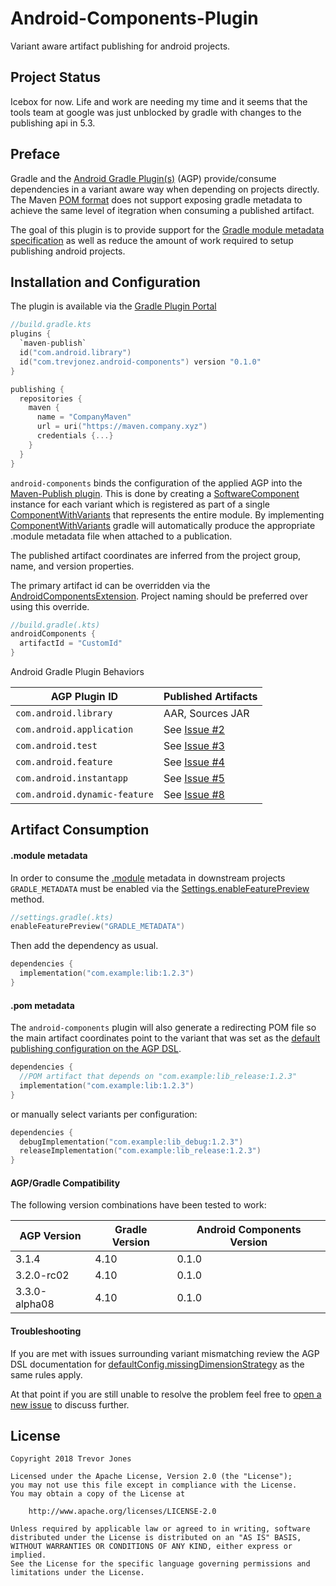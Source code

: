 # Android-Components-Plugin

Variant aware artifact publishing for android projects.

## Project Status

Icebox for now. Life and work are needing my time and it seems that the tools team at google was just unblocked by gradle with changes to the publishing api in 5.3.

## Preface

Gradle and the [Android Gradle Plugin(s)] (AGP) provide/consume dependencies 
in a variant aware way when depending on projects directly. The Maven [POM format] 
does not support exposing gradle metadata to achieve the same level of itegration
when consuming a published artifact.

The goal of this plugin is to provide support for the 
[Gradle module metadata specification] as well as reduce the amount of work 
required to setup publishing android projects. 

## Installation and Configuration

The plugin is available via the [Gradle Plugin Portal]

```kotlin
//build.gradle.kts
plugins {
  `maven-publish`
  id("com.android.library")
  id("com.trevjonez.android-components") version "0.1.0"
}

publishing {
  repositories {
    maven {
      name = "CompanyMaven"
      url = uri("https://maven.company.xyz")
      credentials {...}
    }
  }
}
```

`android-components` binds the configuration of the applied AGP into the 
[Maven-Publish plugin]. This is done by creating a [SoftwareComponent] instance 
for each variant which is registered as part of a single [ComponentWithVariants]
that represents the entire module. By implementing [ComponentWithVariants] gradle
will automatically produce the appropriate .module metadata file when attached to
a publication.

The published artifact coordinates are inferred from the 
project group, name, and version properties. 

The primary artifact id can be overridden via the [AndroidComponentsExtension]. 
Project naming should be preferred over using this override.
```kotlin
//build.gradle(.kts)
androidComponents {
  artifactId = "CustomId"
}
```

Android Gradle Plugin Behaviors

| AGP Plugin ID                | Published Artifacts      |
|------------------------------|--------------------------|
|`com.android.library`         | AAR, Sources JAR         |
|`com.android.application`     | See [Issue #2]           |
|`com.android.test`            | See [Issue #3]           |
|`com.android.feature`         | See [Issue #4]           |
|`com.android.instantapp`      | See [Issue #5]           |  
|`com.android.dynamic-feature` | See [Issue #8]           |  

## Artifact Consumption
#### .module metadata

In order to consume the [.module][Gradle module metadata specification] metadata
in downstream projects `GRADLE_METADATA` must be enabled via the 
[Settings.enableFeaturePreview] method.

```kotlin
//settings.gradle(.kts)
enableFeaturePreview("GRADLE_METADATA")
```

Then add the dependency as usual.
```kotlin
dependencies {
  implementation("com.example:lib:1.2.3")
}
```

#### .pom metadata

The `android-components` plugin will also generate a redirecting POM file so the
main artifact coordinates point to the variant that was set as the 
[default publishing configuration on the AGP DSL].

```kotlin
dependencies {
  //POM artifact that depends on "com.example:lib_release:1.2.3"
  implementation("com.example:lib:1.2.3")
}
```

or manually select variants per configuration:

```kotlin
dependencies {
  debugImplementation("com.example:lib_debug:1.2.3")
  releaseImplementation("com.example:lib_release:1.2.3")
}
```

#### AGP/Gradle Compatibility

The following version combinations have been tested to work:

| AGP Version    | Gradle Version | Android Components Version |
|----------------|----------------|----------------------------|
| 3.1.4          | 4.10           | 0.1.0                      |
| 3.2.0-rc02     | 4.10           | 0.1.0                      |
| 3.3.0-alpha08  | 4.10           | 0.1.0                      |


#### Troubleshooting

If you are met with issues surrounding variant mismatching review the AGP DSL
documentation for [defaultConfig.missingDimensionStrategy] as the same rules apply.

At that point if you are still unable to resolve the problem feel free to 
[open a new issue] to discuss further. 

## License

    Copyright 2018 Trevor Jones

    Licensed under the Apache License, Version 2.0 (the "License");
    you may not use this file except in compliance with the License.
    You may obtain a copy of the License at

        http://www.apache.org/licenses/LICENSE-2.0

    Unless required by applicable law or agreed to in writing, software
    distributed under the License is distributed on an "AS IS" BASIS,
    WITHOUT WARRANTIES OR CONDITIONS OF ANY KIND, either express or implied.
    See the License for the specific language governing permissions and
    limitations under the License.
    
[POM format]: https://maven.apache.org/pom.html
[Gradle module metadata specification]: https://github.com/gradle/gradle/blob/master/subprojects/docs/src/docs/design/gradle-module-metadata-specification.md
[SoftwareComponent]: https://docs.gradle.org/current/javadoc/org/gradle/api/component/SoftwareComponent.html
[ComponentWithVariants]: https://docs.gradle.org/current/javadoc/org/gradle/api/component/ComponentWithVariants.html
[Gradle Plugin Portal]: https://plugins.gradle.org/plugin/com.trevjonez.android-components
[Android Gradle Plugin(s)]: https://developer.android.com/studio/releases/gradle-plugin
[Maven-Publish plugin]: https://docs.gradle.org/current/userguide/publishing_maven.html
[default publishing configuration on the AGP DSL]: https://google.github.io/android-gradle-dsl/current/com.android.build.gradle.LibraryExtension.html#com.android.build.gradle.LibraryExtension:defaultPublishConfig
[defaultConfig.missingDimensionStrategy]: https://google.github.io/android-gradle-dsl/current/com.android.build.gradle.internal.dsl.DefaultConfig.html#com.android.build.gradle.internal.dsl.DefaultConfig:missingDimensionStrategy(java.lang.String,%20java.lang.String)
[open a new issue]: https://github.com/trevjonez/android-components-plugin/issues/new
[Settings.enableFeaturePreview]: https://docs.gradle.org/current/javadoc/org/gradle/api/initialization/Settings.html#enableFeaturePreview-java.lang.String-
[AndroidComponentsExtension]: plugin/src/main/kotlin/com/trevjonez/acp/AndroidComponentsExtension.kt

[Issue #2]: https://github.com/trevjonez/android-components-plugin/issues/2
[Issue #3]: https://github.com/trevjonez/android-components-plugin/issues/3
[Issue #4]: https://github.com/trevjonez/android-components-plugin/issues/4
[Issue #5]: https://github.com/trevjonez/android-components-plugin/issues/5
[Issue #8]: https://github.com/trevjonez/android-components-plugin/issues/8
